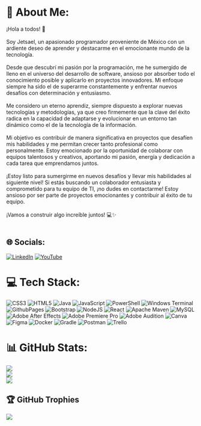 # 💫 About Me:
¡Hola a todos! 👋 <br><br>Soy Jetsael, un apasionado programador proveniente de México con un ardiente deseo de aprender y destacarme en el emocionante mundo de la tecnología.<br><br>Desde que descubrí mi pasión por la programación, me he sumergido de lleno en el universo del desarrollo de software, ansioso por absorber todo el conocimiento posible y aplicarlo en proyectos innovadores. Mi enfoque siempre ha sido el de superarme constantemente y enfrentar nuevos desafíos con determinación y entusiasmo.<br><br>Me considero un eterno aprendiz, siempre dispuesto a explorar nuevas tecnologías y metodologías, ya que creo firmemente que la clave del éxito radica en la capacidad de adaptarse y evolucionar en un entorno tan dinámico como el de la tecnología de la información.<br><br>Mi objetivo es contribuir de manera significativa en proyectos que desafíen mis habilidades y me permitan crecer tanto profesional como personalmente. Estoy emocionado por la oportunidad de colaborar con equipos talentosos y creativos, aportando mi pasión, energía y dedicación a cada tarea que emprendamos juntos.<br><br>¡Estoy listo para sumergirme en nuevos desafíos y llevar mis habilidades al siguiente nivel! Si estás buscando un colaborador entusiasta y comprometido para tu equipo de TI, ¡no dudes en contactarme! Estoy ansioso por ser parte de proyectos emocionantes y contribuir al éxito de tu equipo.<br><br>¡Vamos a construir algo increíble juntos! 💻✨<br><br>


## 🌐 Socials:
[![LinkedIn](https://img.shields.io/badge/LinkedIn-%230077B5.svg?logo=linkedin&logoColor=white)](https://linkedin.com/in/jetsaelvillegas) [![YouTube](https://img.shields.io/badge/YouTube-%23FF0000.svg?logo=YouTube&logoColor=white)](https://youtube.com/@JetsaelVillegasMendoza) 

# 💻 Tech Stack:
![CSS3](https://img.shields.io/badge/css3-%231572B6.svg?style=for-the-badge&logo=css3&logoColor=white) ![HTML5](https://img.shields.io/badge/html5-%23E34F26.svg?style=for-the-badge&logo=html5&logoColor=white) ![Java](https://img.shields.io/badge/java-%23ED8B00.svg?style=for-the-badge&logo=openjdk&logoColor=white) ![JavaScript](https://img.shields.io/badge/javascript-%23323330.svg?style=for-the-badge&logo=javascript&logoColor=%23F7DF1E) ![PowerShell](https://img.shields.io/badge/PowerShell-%235391FE.svg?style=for-the-badge&logo=powershell&logoColor=white) ![Windows Terminal](https://img.shields.io/badge/Windows%20Terminal-%234D4D4D.svg?style=for-the-badge&logo=windows-terminal&logoColor=white) ![GithubPages](https://img.shields.io/badge/github%20pages-121013?style=for-the-badge&logo=github&logoColor=white) ![Bootstrap](https://img.shields.io/badge/bootstrap-%238511FA.svg?style=for-the-badge&logo=bootstrap&logoColor=white) ![NodeJS](https://img.shields.io/badge/node.js-6DA55F?style=for-the-badge&logo=node.js&logoColor=white) ![React](https://img.shields.io/badge/react-%2320232a.svg?style=for-the-badge&logo=react&logoColor=%2361DAFB) ![Apache Maven](https://img.shields.io/badge/Apache%20Maven-C71A36?style=for-the-badge&logo=Apache%20Maven&logoColor=white) ![MySQL](https://img.shields.io/badge/mysql-%2300000f.svg?style=for-the-badge&logo=mysql&logoColor=white) ![Adobe After Effects](https://img.shields.io/badge/Adobe%20After%20Effects-9999FF.svg?style=for-the-badge&logo=Adobe%20After%20Effects&logoColor=white) ![Adobe Premiere Pro](https://img.shields.io/badge/Adobe%20Premiere%20Pro-9999FF.svg?style=for-the-badge&logo=Adobe%20Premiere%20Pro&logoColor=white) ![Adobe Audition](https://img.shields.io/badge/Adobe%20Audition-9999FF.svg?style=for-the-badge&logo=Adobe%20Audition&logoColor=white) ![Canva](https://img.shields.io/badge/Canva-%2300C4CC.svg?style=for-the-badge&logo=Canva&logoColor=white) ![Figma](https://img.shields.io/badge/figma-%23F24E1E.svg?style=for-the-badge&logo=figma&logoColor=white) ![Docker](https://img.shields.io/badge/docker-%230db7ed.svg?style=for-the-badge&logo=docker&logoColor=white) ![Gradle](https://img.shields.io/badge/Gradle-02303A.svg?style=for-the-badge&logo=Gradle&logoColor=white) ![Postman](https://img.shields.io/badge/Postman-FF6C37?style=for-the-badge&logo=postman&logoColor=white) ![Trello](https://img.shields.io/badge/Trello-%23026AA7.svg?style=for-the-badge&logo=Trello&logoColor=white)
# 📊 GitHub Stats:
![](https://github-readme-stats.vercel.app/api?username=JetsaelVillegasMendoza&theme=dracula&hide_border=false&include_all_commits=false&count_private=false)<br/>
![](https://github-readme-streak-stats.herokuapp.com/?user=JetsaelVillegasMendoza&theme=dracula&hide_border=false)<br/>
![](https://github-readme-stats.vercel.app/api/top-langs/?username=JetsaelVillegasMendoza&theme=dracula&hide_border=false&include_all_commits=false&count_private=false&layout=compact)

## 🏆 GitHub Trophies
![](https://github-profile-trophy.vercel.app/?username=JetsaelVillegasMendoza&theme=dracula&no-frame=false&no-bg=true&margin-w=4)
